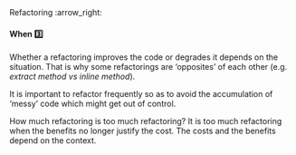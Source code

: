 <link rel="stylesheet" href="{{baseUrl}}/css/textbook.css">

<div class="website-content">

<div id="path">Refactoring :arrow_right: </div>

<div id="title">

#### When :three:

</div>

<div id="body">

Whether a refactoring improves the code or degrades it depends on the situation.  That is why some refactorings are ‘opposites’ of each other (e.g. _extract method vs inline method_).

It is important to refactor frequently so as to avoid the accumulation of ‘messy’ code which might get out of control.

How much refactoring is too much refactoring? It is too much refactoring when the benefits no longer justify the cost. The costs and the benefits depend on the context.

</div>

<div id="extras">
<div>

</div>
